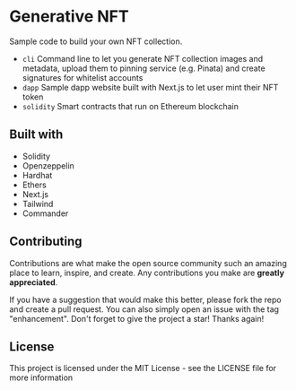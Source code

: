 # Generative NFT

Sample code to build your own NFT collection.

- `cli` Command line to let you generate NFT collection images and metadata, upload them to pinning service (e.g. Pinata) and create signatures for whitelist accounts
- `dapp` Sample dapp website built with Next.js to let user mint their NFT token
- `solidity` Smart contracts that run on Ethereum blockchain


## Built with

- Solidity
- Openzeppelin
- Hardhat
- Ethers
- Next.js
- Tailwind
- Commander

## Contributing

Contributions are what make the open source community such an amazing place to learn, inspire, and create. Any contributions you make are **greatly appreciated**.

If you have a suggestion that would make this better, please fork the repo and create a pull request. You can also simply open an issue with the tag "enhancement".
Don't forget to give the project a star! Thanks again!

## License

This project is licensed under the MIT License - see the LICENSE file for more information